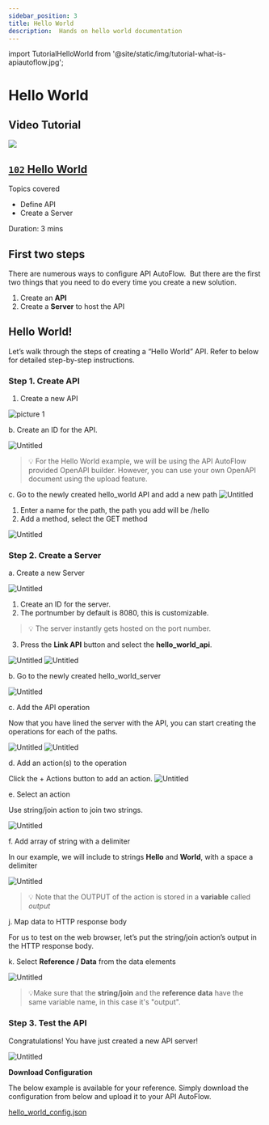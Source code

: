 ```yaml
---
sidebar_position: 3
title: Hello World
description:  Hands on hello world documentation
---
```

import TutorialHelloWorld from '@site/static/img/tutorial-what-is-apiautoflow.jpg';

# Hello World

## Video Tutorial

<div class="videoBlock">
    <div class="videoLeft">
        <div class="videoWrapper">
            <a href="../../../../docs/Tutorial/#102-key-concept-installation-and-hello-world"><img src={TutorialHelloWorld} /></a>
        </div>
    </div>
    <div class="videoRight">
        <div class="videoText">
            <a href="../../../../docs/Tutorial/#102-key-concept-installation-and-hello-world"><h2><code>102</code> Hello World</h2></a>
            <p>Topics covered</p>
                <ul>
                    <li>Define API</li>
                    <li>Create a Server</li>
                </ul>
            <p>Duration:  3 mins</p>
        </div>
    </div>
    <div class="videoClearer"></div>
</div>

## First two steps

There are numerous ways to configure API AutoFlow.  But there are the first two things that you need to do every time you create a new solution.

1. Create an **API**
2. Create a **Server** to host the API 

## Hello World!

Let’s walk through the steps of creating a “Hello World” API. Refer to below for detailed step-by-step instructions.

### Step 1. Create API

1. Create a new API

![picture 1](PIC%201.png)


b. Create an ID for the API.

![Untitled](PIC%202.png)


> 💡 For the Hello World example, we will be using the API AutoFlow provided OpenAPI builder.  However, you can use your own OpenAPI document using the upload feature.


c. Go to the newly created hello_world API and add a new path
![Untitled](PIc%203.0.png)

1. Enter a name for the path, the path you add will be /hello
2. Add a method, select the GET method

![Untitled](PIC%203.1.png)


### Step 2. Create a Server

a. Create a new Server

![Untitled](PIC%203.png)

1. Create an ID for the server.
2. The portnumber by default is 8080, this is customizable. 
> 💡 The server instantly gets hosted on the port number.

3. Press the **Link API** button and select the **hello_world_api**.

![Untitled](PIC%204.png)
![Untitled](PIC%204.1.png)


b. Go to the newly created hello_world_server 

![Untitled](PIC%205.png)


c. Add the API operation

Now that you have lined the server with the API, you can start creating the operations for each of the paths.

![Untitled](PIC%206.png)
![Untitled](PIC%207.png)

d. Add an action(s) to the operation

Click the + Actions button to add an action.
![Untitled](PIC%208.png)

e. Select an action

Use string/join action to join two strings.

![Untitled](PIC%209.png)

f. Add array of string with a delimiter

In our example, we will include to strings **Hello** and **World**, with a space a delimiter

![Untitled](Untitled%2012.png)

> 💡 Note that the OUTPUT of the action is stored in a **variable** called *output*


j. Map data to HTTP response body

For us to test on the web browser, let’s put the string/join action’s output in the HTTP response body.

k. Select **Reference / Data** from the data elements

![Untitled](PIC%2011.0.png)


> 💡Make sure that the **string/join** and the **reference data** have the same variable name, in this case it's "output".


### Step 3. Test the API

Congratulations! You have just created a new API server!

![Untitled](PIC%20last.png)

**Download Configuration**

The below example is available for your reference.  Simply download the configuration from below and upload it to your API AutoFlow.

[hello_world_config.json](hello_world_config.json)

